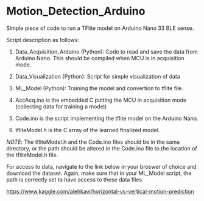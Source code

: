 # Motion_Detection_Arduino
Simple piece of code to run a TFlite model on Arduino Nano 33 BLE sense.

Script description as follows: 

1. Data_Acquisition_Arduino (Python): Code to read and save the data from Arduino Nano. This should be compiled when MCU is in acquisition mode.

2. Data_Visualization (Python): Script for simple visualization of data

3. ML_Model (Python): Training the model and convertion to tflite file. 

4. AccAcq.ino is the embedded C putting the MCU in acquisition mode (collecting data for training a model)

5. Code.ino is the script implementing the tflite model on the Arduino Nano.

6. tfliteModel.h is the C array of the learned finalized model.

*NOTE*: The tfliteModel.h and the Code.ino files should be in the same directory, or the path should be altered in the Code.ino file to the location of the tfliteModel.h file. 

For access to data, navigate to the link below in your broswer of choice and download the dataset. Again, make sure that in your ML_Model script, the path is correctly set to have access to these data files.

https://www.kaggle.com/alehkavi/horizontal-vs-vertical-motion-prediction

